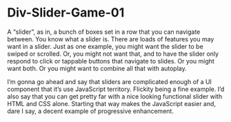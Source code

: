 # Div-Slider-Game-01
A “slider”, as in, a bunch of boxes set in a row that you can navigate between. You know what a slider is. 
There are loads of features you may want in a slider. Just as one example, you might want the slider to be swiped or scrolled. 
Or, you might not want that, and to have the slider only respond to click or tappable buttons that navigate to slides. 
Or you might want both. Or you might want to combine all that with autoplay.

I’m gonna go ahead and say that sliders are complicated enough of a UI component that it’s use JavaScript territory. 
Flickity being a fine example. 
I’d also say that you can get pretty far with a nice looking functional slider with HTML and CSS alone. 
Starting that way makes the JavaScript easier and, dare I say, a decent example of progressive enhancement.

